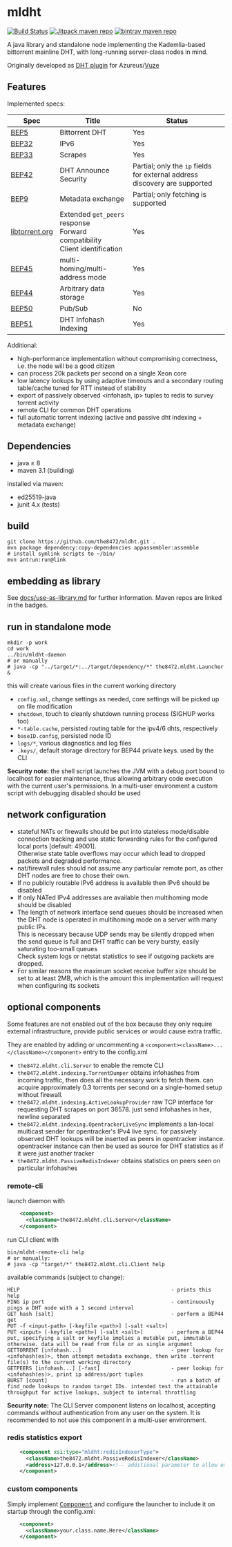 # mldht

[![Build Status](https://travis-ci.org/the8472/mldht.svg?branch=master)](https://travis-ci.org/the8472/mldht)
[![Jitpack maven repo](https://jitpack.io/v/the8472/mldht.svg)](https://jitpack.io/#the8472/mldht)
[![bintray maven repo](https://img.shields.io/badge/maven-bintray-green.svg?style=flat-square)](https://bintray.com/the8472/maven/mldht)



A java library and standalone node implementing the Kademlia-based bittorrent mainline DHT, with long-running server-class nodes in mind.

Originally developed as [DHT plugin](http://azsmrc.sourceforge.net/index.php?action=plugin-mldht) for Azureus/[Vuze](http://dev.vuze.com/)

## Features

Implemented specs:

| Spec | Title | Status |
|------|-------|--------|
|[BEP5](http://bittorrent.org/beps/bep_0005.html)|Bittorrent DHT| Yes |
|[BEP32](http://bittorrent.org/beps/bep_0032.html)|IPv6| Yes |
|[BEP33](http://bittorrent.org/beps/bep_0033.html)|Scrapes| Yes |
|[BEP42](http://bittorrent.org/beps/bep_0042.html)|DHT Announce Security| Partial; only the `ip` fields for external address discovery are supported |
|[BEP9](http://bittorrent.org/beps/bep_0009.html)|Metadata exchange| Partial; only fetching is supported |
|[libtorrent.org](http://www.libtorrent.org/dht_extensions.html)| Extended `get_peers` response<br> Forward compatibility<br> Client identification|Yes|
|[BEP45](http://bittorrent.org/beps/bep_0045.html)|multi-homing/multi-address mode|Yes|
|[BEP44](http://bittorrent.org/beps/bep_0044.html)|Arbitrary data storage|Yes|
|[BEP50](http://bittorrent.org/beps/bep_0050.html)|Pub/Sub|No|
|[BEP51](http://bittorrent.org/beps/bep_0051.html)|DHT Infohash Indexing|Yes| 

Additional:

- high-performance implementation without compromising correctness, i.e. the node will be a good citizen
 - can process 20k packets per second on a single Xeon core
- low latency lookups by using adaptive timeouts and a secondary routing table/cache tuned for RTT instead of stability
- export of passively observed \<infohash, ip\> tuples to redis to survey torrent activity
- remote CLI for common DHT operations
- full automatic torrent indexing (active and passive dht indexing + metadata exchange)

## Dependencies

- java ≥ 8
- maven 3.1 (building)

installed via maven:

- ed25519-java
- junit 4.x (tests)

## build

    git clone https://github.com/the8472/mldht.git .
    mvn package dependency:copy-dependencies appassembler:assemble
    # install symlink scripts to ~/bin/ 
    mvn antrun:run@link
    
## embedding as library

See [docs/use-as-library.md](docs/use-as-library.md) for further information.
Maven repos are linked in the badges.

## run in standalone mode

    mkdir -p work
    cd work
    ../bin/mldht-daemon
    # or manually
    # java -cp "../target/*:../target/dependency/*" the8472.mldht.Launcher &
    
this will create various files in the current working directory
- `config.xml`, change settings as needed, core settings will be picked up on file modification
- `shutdown`, touch to cleanly shutdown running process (SIGHUP works too)
- `*-table.cache`, persisted routing table for the ipv4/6 dhts, respectively
- `baseID.config`, persisted node ID
- `logs/*`, various diagnostics and log files
- `.keys/`, default storage directory for BEP44 private keys. used by the CLI

**Security note:** the shell script launches the JVM with a debug port bound to localhost for easier maintenance, thus allowing arbitrary code execution with the current user's permissions. In a multi-user environment a custom script with debugging disabled should be used    


## network configuration

* stateful NATs or firewalls should be put into stateless mode/disable connection tracking and use static forwarding rules for the configured local ports [default: 49001].<br>Otherwise state table overflows may occur which lead to dropped packets and degraded performance.
* nat/firewall rules should not assume any particular remote port, as other DHT nodes are free to chose their own.
* If no publicly routable IPv6 address is available then IPv6 should be disabled
* If only NATed IPv4 addresses are available then multihoming mode should be disabled
* The length of network interface send queues should be increased when the DHT node is operated in multihoming mode on a server with many public IPs.<br>This is necessary because UDP sends may be silently dropped when the send queue is full and DHT traffic can be very bursty, easily saturating too-small queues<br>Check system logs or netstat statistics to see if outgoing packets are dropped.
* For similar reasons the maximum socket receive buffer size should be set to at least 2MB, which is the amount this implementation will request when configuring its sockets


## optional components

Some features are not enabled out of the box because they only require external infrastructure, provide public services or would cause extra traffic.

They are enabled by adding or uncommenting a `<component><className>...</className></component>` entry to the config.xml 


* `the8472.mldht.cli.Server` to enable the remote CLI
* `the8472.mldht.indexing.TorrentDumper` obtains infohashes from incoming traffic, then does all the necessary work to fetch them. can acquire approximately 0.3 torrents per second on a single-homed setup without firewall.
* `the8472.mldht.indexing.ActiveLookupProvider` raw TCP interface for requesting DHT scrapes on port 36578. just send infohashes in hex, newline separated
* `the8472.mldht.indexing.OpentrackerLiveSync` implements a lan-local multicast sender for opentracker's IPv4 live sync. for passively observed DHT lookups will be inserted as peers in opentracker instance. opentracker instance can then be used as source for DHT statistics as if it were just another tracker
* `the8472.mldht.PassiveRedisIndexer` obtains statistics on peers seen on particular infohashes

### remote-cli

launch daemon with

```xml
    <component>
      <className>the8472.mldht.cli.Server</className>
    </component>
```

run CLI client with

```
bin/mldht-remote-cli help
# or manually:
# java -cp "target/*" the8472.mldht.cli.Client help
```

available commands (subject to change):

```
HELP                                                 - prints this help
PING ip port                                         - continuously pings a DHT node with a 1 second interval
GET hash [salt]                                      - perform a BEP44 get
PUT -f <input-path> [-keyfile <path>] [-salt <salt>]
PUT <input> [-keyfile <path>] [-salt <salt>]         - perform a BEP44 put, specifying a salt or keyfile implies a mutable put, immutable otherwise. data will be read from file or as single argument
GETTORRENT [infohash...]                             - peer lookup for <infohash(es)>, then attempt metadata exchange, then write .torrent file(s) to the current working directory
GETPEERS [infohash...] [-fast]                       - peer lookup for <infohash(es)>, print ip address/port tuples
BURST [count]                                        - run a batch of find_node lookups to random target IDs. intended test the attainable throughput for active lookups, subject to internal throttling
```


**Security note:** The CLI Server component listens on localhost, accepting commands without authentication from any user on the system. It is recommended to not use this component in a multi-user environment.



### redis statistics export


```xml
    <component xsi:type="mldht:redisIndexerType">
      <className>the8472.mldht.PassiveRedisIndexer</className>
      <address>127.0.0.1</address><!-- additional parameter to allow exporting to other hosts -->
    </component>
```


### custom components

Simply implement [<tt>Component</tt>](src/the8472/mldht/Component.java) and configure the launcher to include it on startup through the config.xml:
	
```xml
    <component>
      <className>your.class.name.Here</className>
    </component>
```